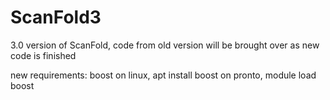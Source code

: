 # ScanFold3
3.0 version of ScanFold, code from old version will be brought over as new code is finished

new requirements:
boost
  on linux, apt install boost
  on pronto, module load boost

